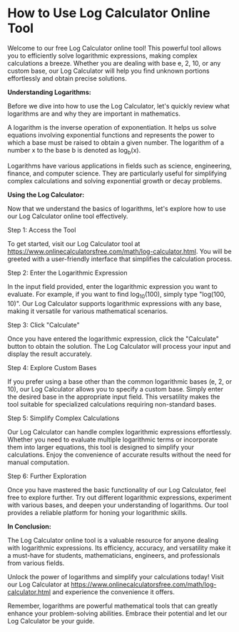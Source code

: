 How to Use Log Calculator Online Tool
=====================================

Welcome to our free Log Calculator online tool! This powerful tool allows you to efficiently solve logarithmic expressions, making complex calculations a breeze. Whether you are dealing with base e, 2, 10, or any custom base, our Log Calculator will help you find unknown portions effortlessly and obtain precise solutions.

**Understanding Logarithms:**

Before we dive into how to use the Log Calculator, let's quickly review what logarithms are and why they are important in mathematics.

A logarithm is the inverse operation of exponentiation. It helps us solve equations involving exponential functions and represents the power to which a base must be raised to obtain a given number. The logarithm of a number x to the base b is denoted as log<sub>b</sub>(x).

Logarithms have various applications in fields such as science, engineering, finance, and computer science. They are particularly useful for simplifying complex calculations and solving exponential growth or decay problems.

**Using the Log Calculator:**

Now that we understand the basics of logarithms, let's explore how to use our Log Calculator online tool effectively.

Step 1: Access the Tool

To get started, visit our Log Calculator tool at <https://www.onlinecalculatorsfree.com/math/log-calculator.html>. You will be greeted with a user-friendly interface that simplifies the calculation process.

Step 2: Enter the Logarithmic Expression

In the input field provided, enter the logarithmic expression you want to evaluate. For example, if you want to find log<sub>10</sub>(100), simply type "log(100, 10)". Our Log Calculator supports logarithmic expressions with any base, making it versatile for various mathematical scenarios.

Step 3: Click "Calculate"

Once you have entered the logarithmic expression, click the "Calculate" button to obtain the solution. The Log Calculator will process your input and display the result accurately.

Step 4: Explore Custom Bases

If you prefer using a base other than the common logarithmic bases (e, 2, or 10), our Log Calculator allows you to specify a custom base. Simply enter the desired base in the appropriate input field. This versatility makes the tool suitable for specialized calculations requiring non-standard bases.

Step 5: Simplify Complex Calculations

Our Log Calculator can handle complex logarithmic expressions effortlessly. Whether you need to evaluate multiple logarithmic terms or incorporate them into larger equations, this tool is designed to simplify your calculations. Enjoy the convenience of accurate results without the need for manual computation.

Step 6: Further Exploration

Once you have mastered the basic functionality of our Log Calculator, feel free to explore further. Try out different logarithmic expressions, experiment with various bases, and deepen your understanding of logarithms. Our tool provides a reliable platform for honing your logarithmic skills.

**In Conclusion:**

The Log Calculator online tool is a valuable resource for anyone dealing with logarithmic expressions. Its efficiency, accuracy, and versatility make it a must-have for students, mathematicians, engineers, and professionals from various fields.

Unlock the power of logarithms and simplify your calculations today! Visit our Log Calculator at <https://www.onlinecalculatorsfree.com/math/log-calculator.html> and experience the convenience it offers.

Remember, logarithms are powerful mathematical tools that can greatly enhance your problem-solving abilities. Embrace their potential and let our Log Calculator be your guide.
